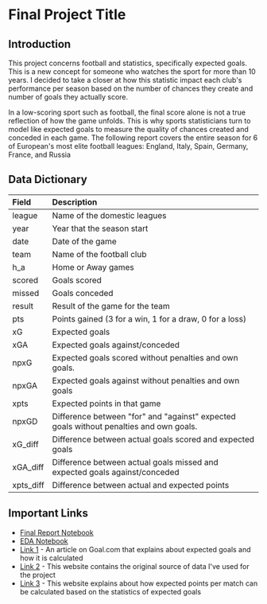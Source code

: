# Final Project Title

## Introduction

This project concerns football and statistics, specifically expected goals. This is a new concept for someone who watches the sport for more than 10 years. I decided to take a closer at how this statistic impact each club's performance per season based on the number of chances they create and number of goals they actually score. 

In a low-scoring sport such as football, the final score alone is not a true reflection of how the game unfolds. This is why sports statisticians turn to model like expected goals to measure the quality of chances created and conceded in each game. The following report covers the entire season for 6 of European's most elite football leagues: England, Italy, Spain, Germany, France, and Russia

## Data Dictionary

| Field | Description |
| :--- | :--- |
| league | Name of the domestic leagues |
| year | Year that the season start |
| date | Date of the game |
| team | Name of the football club |
| h_a | Home or Away games |
| scored | Goals scored |
| missed | Goals conceded |
| result | Result of the game for the team |
| pts | Points gained (3 for a win, 1 for a draw, 0 for a loss) |
| xG | Expected goals |
| xGA | Expected goals against/conceded |
| npxG | Expected goals scored without penalties and own goals. |
| npxGA | Expected goals against without penalties and own goals |
| xpts | Expected points in that game |
| npxGD | Difference between "for" and "against" expected goals without penalties and own goals. |
| xG_diff | Difference between actual goals scored and expected goals |
| xGA_diff | Difference between actual goals missed and expected goals against/conceded |
| xpts_diff | Difference between actual and expected points |
## Important Links

* [Final Report Notebook](report.ipynb)
* [EDA Notebook](eda.ipynb)
* [Link 1](https://www.goal.com/en-us/news/what-is-xg-football-how-statistic-calculated/h42z0iiv8mdg1ub10iisg1dju#:~:text=Return%20to%20top-,How%20is%20xG%20calculated%3F,what%20informs%20its%20xG%20rating.) - An article on Goal.com that explains about expected goals and how it is calculated
* [Link 2](https://understat.com/) - This website contains the original source of data I've used for the project
* [Link 3](https://theshortfuse.sbnation.com/2017/11/15/16655916/how-to-calculate-xpoints-analysis-stats-xg) - This website explains about how expected points per match can be calculated based on the statistics of expected goals
